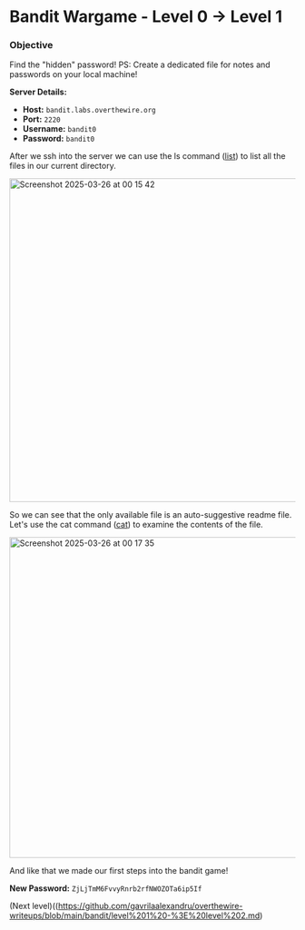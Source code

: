 # Bandit Wargame - Level 0 -> Level 1 

### Objective  
Find the "hidden" password!
PS: Create a dedicated file for notes and passwords on your local machine!

**Server Details:**  
- **Host:** `bandit.labs.overthewire.org`  
- **Port:** `2220`  
- **Username:** `bandit0`  
- **Password:** `bandit0`  

After we ssh into the server we can use the ls command ([list](https://en.wikipedia.org/wiki/Ls)) to list all the files in our current directory.

<img width="570" alt="Screenshot 2025-03-26 at 00 15 42" src="https://github.com/user-attachments/assets/a123d456-4f54-4979-b488-c543806ac1d8" />

So we can see that the only available file is an auto-suggestive readme file.
Let's use the cat command ([cat](https://en.wikipedia.org/wiki/Cat_(Unix))) to examine the contents of the file.

<img width="565" alt="Screenshot 2025-03-26 at 00 17 35" src="https://github.com/user-attachments/assets/35eb65c4-1b73-4654-88a0-90dfbaead388" />

And like that we made our first steps into the bandit game!

**New Password:** `ZjLjTmM6FvvyRnrb2rfNWOZOTa6ip5If`

(Next level)((https://github.com/gavrilaalexandru/overthewire-writeups/blob/main/bandit/level%201%20-%3E%20level%202.md)
